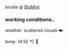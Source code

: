 brodie @ [BluMint](https://www.linkedin.com/company/blumint-io/)

<!--weather_start-->
### working conditions..

weather: scattered clouds ☁️

temp: 14.55 °C 👕

<!--weather_end-->

